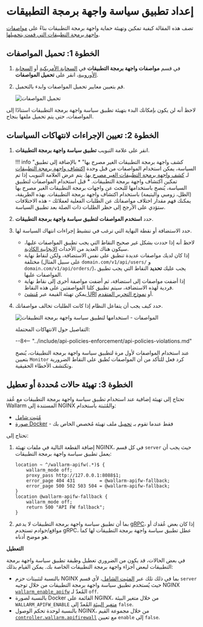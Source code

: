 [waf-mode-instr]:   ../admin-en/configure-wallarm-mode.md

# إعداد تطبيق سياسة واجهة برمجة التطبيقات

تصف هذه المقالة كيفية تمكين وتهيئة حماية واجهة برمجة التطبيقات بناءً على [مواصفات واجهة برمجة التطبيقات التي قمت بتحميلها](overview.md).

## الخطوة 1: تحميل المواصفات

1. في قسم **مواصفات واجهة برمجة التطبيقات** في [السحابة الأمريكية](https://us1.my.wallarm.com/api-specifications/) أو [السحابة الأوروبية](https://my.wallarm.com/api-specifications/)، انقر على **تحميل المواصفات**.
1. قم بتعيين معايير تحميل المواصفات وابدء بالتحميل.

    ![تحميل المواصفات](../images/api-policies-enforcement/specificaton-upload.png)

لاحظ أنه لن يكون بإمكانك البدء بتهيئة تطبيق سياسة واجهة برمجة التطبيقات استنادًا إلى المواصفات، حتى يتم تحميل ملفها بنجاح.

## الخطوة 2: تعيين الإجراءات لانتهاكات السياسات

1. انقر على علامة التبويب **تطبيق سياسة واجهة برمجة التطبيقات**.

    !!! info "كشف واجهة برمجة التطبيقات الغير مصرح بها"
        * بالإضافة إلى تطبيق السياسة، يمكن استخدام المواصفات من قبل وحدة [اكتشاف واجهة برمجة التطبيقات](../api-discovery/overview.md) لـ [كشف واجهة برمجة التطبيقات الغير مصرح بها](../api-discovery/rogue-api.md). يتم عرض العلامة التبويب إذا تم تمكين اكتشاف واجهة برمجة التطبيقات.
        * قبل استخدام المواصفات لتطبيق السياسة، يُنصح باستخدامها للبحث عن واجهات برمجة التطبيقات الغير مصرح بها (الظل، زومبي واليتيمة) باستخدام اكتشاف واجهة برمجة التطبيقات. بهذه الطريقة، يمكنك فهم مقدار اختلاف مواصفاتك عن الطلبات الفعلية لعملائك - هذه الاختلافات ستؤدي على الأرجح إلى حظر الطلبات ذات الصلة بعد تطبيق السياسة.

1. حدد **استخدم المواصفات لتطبيق سياسة واجهة برمجة التطبيقات**.
1. حدد الاستضافة أو نقطة النهاية التي ترغب في تنشيط إجراءات انتهاك السياسة لها.

    * لاحظ أنه إذا حددت بشكل غير صحيح النقاط التي يجب تطبيق المواصفات عليها، سيكون هناك العديد من الأحداث [الإيجابية الكاذبة](../about-wallarm/protecting-against-attacks.md#false-positives).
    * إذا كان لديك مواصفات عديدة تنطبق على نفس الاستضافة، ولكن لنقاط نهاية مختلفة (على سبيل المثال `domain.com/v1/api/users/` و `domain.com/v1/api/orders/`)، يجب عليك **تحديد** النقاط التي يجب تطبيق المواصفات عليها.
    * إذا أضفت مواصفات إلى استضافة، ثم أضفت مواصفة أخرى إلى نقاط نهاية فردية لهذه الاستضافة، سيتم تطبيق كلتا المواصفتين على هذه النقاط.
    * يمكن تهيئة القيمة عبر [مُنشئ URI](../user-guides/rules/rules.md#uri-constructor) أو [نموذج التحرير المتقدم](../user-guides/rules/rules.md#advanced-edit-form).

1. حدد كيف يجب أن يتفاعل النظام إذا كانت الطلبات تخالف مواصفاتك.

    ![المواصفات - استخدامها لتطبيق سياسة واجهة برمجة التطبيقات](../images/api-policies-enforcement/specification-use-for-api-policies-enforcement.png)

    التفاصيل حول الانتهاكات المحتملة:

    --8<-- "../include/api-policies-enforcement/api-policies-violations.md"

    عند استخدام المواصفات لأول مرة لتطبيق سياسة واجهة برمجة التطبيقات، يُنصح بتعيين `Monitor` كرد فعل للتأكد من أن المواصفات تُطبق على النقاط الضرورية وتكتشف الأخطاء الحقيقية.

## الخطوة 3: تهيئة حالات مُحددة أو تعطيل

تحتاج إلى تهيئة إضافية عند استخدام تطبيق سياسة واجهة برمجة التطبيقات مع عُقد Wallarm المستندة إلى NGINX والمُثبتة باستخدام:

* [مُثبت شامل](../installation/nginx/all-in-one.md)
* [صورة Docker](../admin-en/installation-docker-en.md) - فقط عندما تقوم بـ [تحميل](../admin-en/installation-docker-en.md#run-the-container-mounting-the-configuration-file) ملف تهيئة مُخصص الخاص بك

تحتاج إلى:

1. إضافة القطعة التالية في ملفات تهيئة NGINX، في كل قسم `server` حيث يجب أن يعمل تطبيق سياسة واجهة برمجة التطبيقات:

    ```
    location ~ ^/wallarm-apifw(.*)$ {
        wallarm_mode off;
        proxy_pass http://127.0.0.1:8088$1;
        error_page 404 431         = @wallarm-apifw-fallback;
        error_page 500 502 503 504 = @wallarm-apifw-fallback;
    }
    location @wallarm-apifw-fallback {
        wallarm_mode off;
        return 500 "API FW fallback";
    }
    ```

1. بما أن تطبيق سياسة واجهة برمجة التطبيقات لا يدعم [gRPC](https://en.wikipedia.org/wiki/GRPC)، إذا كان بعض عُقدك أو مواقع/خوادم تستخدم gRPC، عطل تطبيق سياسة واجهة برمجة التطبيقات لها كما هو موضح أدناه.

**التعطيل**

في بعض الحالات، قد يكون من الضروري تعطيل وظيفة تطبيق سياسة واجهة برمجة التطبيقات لبعض أجزاء واجهة برمجة التطبيقات الخاصة بك. يمكن القيام بذلك:

* بالنسبة لتثبيتات حزم NGINX بما في ذلك تلك عبر [المثبت الشامل](../installation/nginx/all-in-one.md)، لأي قسم `server` حيث يُستخدم تطبيق سياسة واجهة برمجة التطبيقات من خلال توجيه NGINX [`wallarm_enable_apifw`](../admin-en/configure-parameters-en.md#wallarm_enable_apifw) المُعدّ لـ `off`.
* بالنسبة لصورة Docker القائمة على NGINX، من خلال متغير البيئة `WALLARM_APIFW_ENABLE` [متغير البيئة](../admin-en/installation-docker-en.md#run-the-container-passing-the-environment-variables) المُعدّ إلى `false`.
* بالنسبة لوحدة تحكم الوصول NGINX، من خلال مجموعة القيم [`controller.wallarm.apifirewall`](../admin-en/configure-kubernetes-en.md#controllerwallarmapifirewall) مع تعيين `enable` إلى `false`.